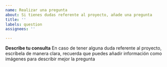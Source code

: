 ```yaml
---
name: Realizar una pregunta
about: Si tienes dudas referente al proyecto, añade una pregunta
title: ''
labels: question
assignees: ''

---
```


**Describe tu consulta**
En caso de tener alguna duda referente al proyecto, escríbela de manera clara, recuerda que puedes añadir información como imágenes para describir mejor la pregunta
